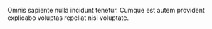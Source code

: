 Omnis sapiente nulla incidunt tenetur. Cumque est autem provident explicabo voluptas repellat nisi voluptate.